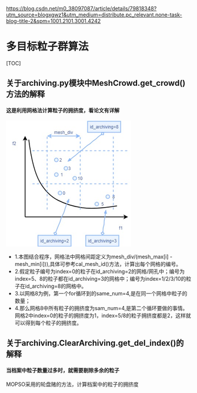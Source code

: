 https://blog.csdn.net/m0_38097087/article/details/79818348?utm_source=blogxgwz1&utm_medium=distribute.pc_relevant.none-task-blog-title-2&spm=1001.2101.3001.4242
# 多目标粒子群算法

[TOC]


## 关于archiving.py模块中MeshCrowd.get_crowd()方法的解释

#### 这是利用网格法计算粒子的拥挤度，看论文有详解

![粒子拥挤度图片](./res/网格法解释图.jpg)

* 1.本图结合程序，网格法中网格间距定义为mesh_div/(mesh_max[i] - mesh_min[i])),具体可参考cal_mesh_id()方法，计算出每个网格的编号。
* 2.假定粒子编号为index=0的粒子在id_archiving=2的网格/网孔中；编号为index=5、8的粒子都在id_archiving=3的网格中；编号为index=1/2/3/10的粒子在id_archiving=8的网格中。
* 3.以网格8为例，第一个for循环到的same_num=4,是在同一个网格中粒子的数量；
* 4.那么网格8中所有粒子的拥挤度为sam_num=4,是第二个循环要做的事情。网格2中index=0的粒子的拥挤度为1，index=5/8的粒子拥挤度都是2，这样就可以得到每个粒子的拥挤度。



## 关于archiving.ClearArchiving.get_del_index()的解释

#### 当档案中粒子数量过多时，就需要剔除多余的粒子

MOPSO采用的轮盘赌的方法，计算档案中的粒子的拥挤度


